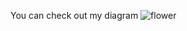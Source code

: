You can check out my diagram ![flower](https://user-images.githubusercontent.com/94366047/141980615-db1a675c-0f74-40d7-bcfd-b624680a1289.png)

